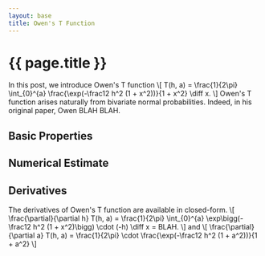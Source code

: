 ```yaml
---
layout: base
title: Owen's T Function
---
```

# {{ page.title }}

In this post, we introduce Owen's T function
\\[
    T(h, a) = \frac{1}{2\pi} \int_{0}^{a} \frac{\exp(-\frac12 h^2 (1 + x^2))}{1 + x^2} \diff x.
\\]
Owen's T function arises naturally from bivariate normal probabilities.
Indeed, in his original paper, Owen BLAH BLAH.

## Basic Properties


## Numerical Estimate


## Derivatives
The derivatives of Owen's T function are available in closed-form.
\\[
    \frac{\partial}{\partial h} T(h, a) = \frac{1}{2\pi} \int_{0}^{a} \exp\bigg(-\frac12 h^2 (1 + x^2)\bigg) \cdot (-h) \diff x = BLAH.
\\]
and
\\[
    \frac{\partial}{\partial a} T(h, a) = \frac{1}{2\pi} \cdot \frac{\exp(-\frac12 h^2 (1 + a^2))}{1 + a^2}
\\]
